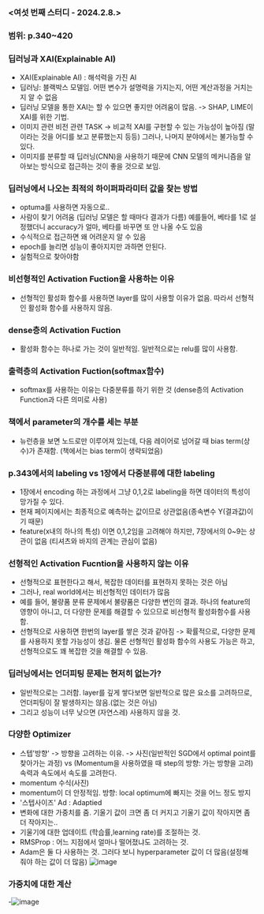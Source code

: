 ### <여섯 번째 스터디 - 2024.2.8.>
### 범위: p.340~420

### 딥러닝과 XAI(Explainable AI)
- XAI(Explainable AI) : 해석력을 가진 AI
- 딥러닝: 블랙박스 모델임. 어떤 변수가 설명력을 가지는지, 어떤 계산과정을 거치는지 알 수 없음
- 딥러닝 모델을 통한 XAI는 할 수 있으면 좋지만 어려움이 많음. -> SHAP, LIME이 XAI를 위한 기법.
- 이미지 관련 비전 관련 TASK -> 비교적 XAI를 구현할 수 있는 가능성이 높아짐 (말이라는 것을 어디를 보고 분류했는지 등등) 그러나, 나머지 분야에서는 불가능할 수 있다.
- 이미지를 분류할 때 딥러닝(CNN)을 사용하기 때문에 CNN 모델의 메커니즘을 알아보는 방식으로 접근하는 것이 좋을 것으로 보임.
### 딥러닝에서 나오는 최적의 하이퍼파라미터 값을 찾는 방법
- optuma를 사용하면 자동으로..
- 사람이 찾기 어려움 (딥러닝 모델은 할 때마다 결과가 다름) 예를들어, 베타를 1로 설정했더니 accuracy가 얼마, 베타를 바꾸면 또 안 나올 수도 있음
- 수식적으로 접근하면 왜 어려운지 알 수 있음
- epoch를 늘리면 성능이 좋아지지만 과하면 안된다.
- 실험적으로 찾아야함
### 비선형적인 Activation Fuction을 사용하는 이유
-  선형적인 활성화 함수를 사용하면 layer를 많이 사용할 이유가 없음. 따라서 선형적인 활성화 함수를 사용하지 않음.
### dense층의 Activation Fuction
- 활성화 함수는 하나로 가는 것이 일반적임. 일반적으로는 relu를 많이 사용함.
### 출력층의 Activation Fuction(softmax함수)
- softmax를 사용하는 이유는 다중분류를 하기 위한 것 (dense층의 Activation Function과 다른 의미로 사용)
### 책에서 parameter의 개수를 세는 부분
- 뉴런층을 보면 노드로만 이루어져 있는데, 다음 레이어로 넘어갈 때 bias term(상수)가 존재함. (책에서는 bias term이 생략되었음)
### p.343에서의 labeling vs 1장에서 다중분류에 대한 labeling
- 1장에서 encoding 하는 과정에서 그냥 0,1,2로 labeling을 하면 데이터의 특성이 망가질 수 있다.
-  현재 페이지에서는 최종적으로 예측하는 값이므로 상관없음(종속변수 Y(결과값)이기 때문)
- feature(x내의 하나의 특성) 이면 0,1,2임을 고려해야 하지만, 7장에서의 0~9는 상관이 없음 (티셔츠와 바지의 관계는 관심이 없음)
### 선형적인 Activation Fucntion을 사용하지 않는 이유
- 선형적으로 표현한다고 해서, 복잡한 데이터를 표현하지 못하는 것은 아님
- 그러나, real world에서는 비선형적인 데이터가 많음
- 예를 들어, 불량품 분류 문제에서 불량품은 다양한 변인의 결과. 하나의  feature의 영향이 아니고, 더 다양한 문제를 해결할 수 있으므로 비선형적 활성화함수를 사용함.
- 선형적으로 사용하면 한번의 layer를 쌓은 것과 같아짐 -> 확률적으로, 다양한 문제를 사용하지 못할 가능성이 생김. 물론 선형적인 활성화 함수의 사용도 가능은 하고, 선형적으로도 꽤 복잡한 것을 해결할 수 있음.
### 딥러닝에서는 언더피팅 문제는 현저히 없는가?
- 일반적으로는 그러함. layer를 깊게 쌓다보면 일반적으로 많은 요소를 고려하므로, 언더피팅이 잘 발생하지는 않음.(없는 것은 아님)
- 그리고 성능이 너무 낮으면 (자연스레) 사용하지 않을 것.
### 다양한 Optimizer
- 스텝'방향' -> 방향을 고려하는 이유. -> 사진(일반적인 SGD에서 optimal point를 찾아가는 과정) vs (Momentum을 사용하였을 때 step의 방향: 가는 방향을 고려)
속력과 속도에서 속도를 고려한다.
- momentum 수식(사진)
- momentum이 더 안정적임. 방향: local optimum에 빠지는 것을 어느 정도 방지
- '스텝사이즈' Ad : Adaptied 
- 변화에 대한 가중치를 줌. 기울기 값이 크면 좀 더 커지고 기울기 값이 작아지면 좀 더 작아지는..
- 기울기에 대한 업데이트 (학습률,learning rate)를 조절하는 것.
- RMSProp : 어느 지점에서 얼마나 떨어졌냐도 고려하는 것.
- Adam은 둘 다 사용하는 것. 그러다 보니 hyperparameter 값이 더 많음(설정해 줘야 하는 값이 더 많음)
![image](https://github.com/kw-chi-community/CHIC_24_machine-learning-study/assets/128834657/1e020380-540d-46a4-8b10-fd0f391e1247)
### 가중치에 대한 계산
-![image]("https://github.com/kw-chi-community/CHIC_24_machine-learning-study/assets/128834657/ed595b99-4969-4f31-9cc1-3bd18cc7d07c")

